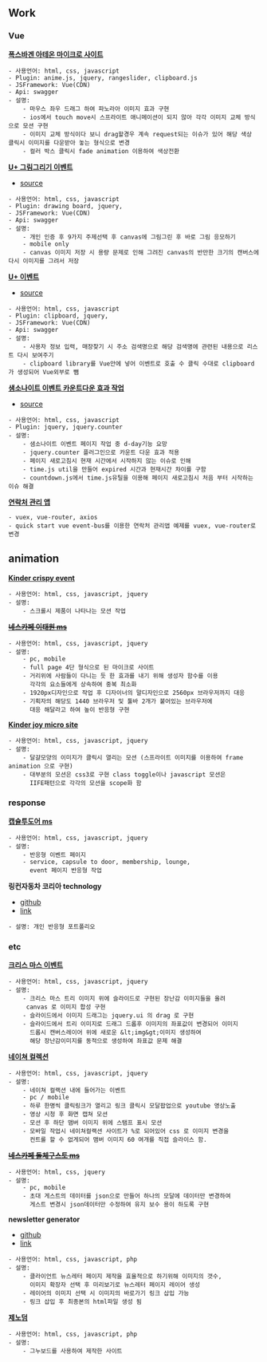 


## Work

### Vue

[**폭스바겐 아테온 마이크로 사이트**](https://arteon.vwkr.co.kr/studio)

````
- 사용언어: html, css, javascript
- Plugin: anime.js, jquery, rangeslider, clipboard.js
- JSFramework: Vue(CDN)
- Api: swagger
- 설명:
    - 마우스 좌우 드래그 하여 파노라아 이미지 효과 구현
    - ios에서 touch move시 스프라이트 애니메이션이 되지 않아 각각 이미지 교체 방식으로 모션 구현
    - 이미지 교체 방식이다 보니 drag할경우 계속 request되는 이슈가 있어 해당 색상 클릭시 이미지를 다운받아 놓는 형식으로 변경
    - 컬러 박스 클릭시 fade animation 이용하여 색상전환

````

[**U+ 그림그리기 이벤트**](http://fireworks80.dothome.co.kr/uplus/drawing/)
- [source](https://github.com/fireworks80/fireworks80.github.io/tree/master/personal/portfolio/Uplus-drawing)

````
- 사용언어: html, css, javascript
- Plugin: drawing board, jquery,
- JSFramework: Vue(CDN)
- Api: swagger
- 설명:
    - 개인 인증 후 9가지 주제선택 후 canvas에 그림그린 후 바로 그림 응모하기
    - mobile only
    - canvas 이미지 저장 시 용량 문제로 인해 그려진 canvas의 반만한 크기의 캔버스에 다시 이미지를 그려서 저장
````

[**U+ 이벤트**](https://events.uplus.co.kr/note9_store)
- [source](https://github.com/fireworks80/fireworks80.github.io/tree/master/personal/portfolio/Uplus-reservation)

````
- 사용언어: html, css, javascript
- Plugin: clipboard, jquery,
- JSFramework: Vue(CDN)
- Api: swagger
- 설명:
    - 사용자 정보 입력, 매장찾기 시 주소 검색명으로 해당 검색명에 관련된 내용으로 리스트 다시 보여주기
    - clipboard library를 Vue안에 넣어 이벤트로 호출 수 클릭 수대로 clipboard가 생성되어 Vue외부로 뺌
````

[**샘소나이트 이벤트 카운트다운 효과 작업**](/personal/portfolio/countdown/)
- [source](https://github.com/fireworks80/fireworks80.github.io/tree/master/personal/portfolio/countdown)

````
- 사용언어: html, css, javascript
- Plugin: jquery, jquery.counter
- 설명:
    - 샘소나이트 이벤트 페이지 작업 중 d-day기능 요망
    - jquery.counter 플러그인으로 카운트 다운 효과 적용
    - 페이지 새로고침시 현재 시간에서 시작하지 않는 이슈로 인해
    - time.js util을 만들어 expired 시간과 현재시간 차이를 구함
    - countdown.js에서 time.js유틸을 이용해 페이지 새로고침시 처음 부터 시작하는 이슈 해결
````

[**연락처 관리 앱**](https://github.com/fireworks80/quick-start-vue/tree/contactapp-vuex)

````
- vuex, vue-router, axios
- quick start vue event-bus를 이용한 연락처 관리앱 예제를 vuex, vue-router로 변경
````

## animation

[**Kinder crispy event**](http://test.www.kinderschoko-bonscrispy.co.kr/event/ksbc-launching)

````
- 사용언어: html, css, javascript, jquery
- 설명:
    - 스크롤시 제품이 나타나는 모션 작업
````

<del>[**네스카페 이태원 ms**](http://www.nescafe-itaewon.co.kr/)</del>

````
- 사용언어: html, css, javascript, jquery
- 설명:
    - pc, mobile
    - full page 4단 형식으로 된 마이크로 사이트
    - 거리위에 사람들이 다니는 듯 한 효과를 내기 위해 생성자 함수를 이용
      각각의 요소들에게 상속하여 중복 최소화
    - 1920px디자인으로 작업 후 디자이너의 말디자인으로 2560px 브라우저까지 대응
    - 기획자의 해당도 1440 브라우저 및 툴바 2개가 붙어있는 브라우저에
      대응 해달라고 하여 높이 반응형 구현
````

[**Kinder joy micro site**](https://www.kinderjoy.co.kr/?type=main)

````
- 사용언어: html, css, javascript, jquery
- 설명:
    - 달걀모양의 이미지가 클릭시 열리는 모션 (스프라이트 이미지를 이용하여 frame animation 으로 구현)
    - 대부분의 모션은 css3로 구현 class toggle이나 javascript 모션은
      IIFE패턴으로 각각의 모션을 scope화 함
````

### response

[**캡슐투도어 ms**](https://capsuletodoor.dolce-gusto.co.kr/)

````
- 사용언어: html, css, javascript, jquery
- 설명:
    - 반응형 이벤트 페이지
    - service, capsule to door, membership, lounge,
      event 페이지 반응형 작업
````

**링컨자동차 코리아 technology**
- [github](https://github.com/fireworks80/fireworks80.github.io/tree/master/personal/rwd/lincoln)
- [link](https://fireworks80.github.io/personal/rwd/lincoln/)

````
- 설명: 개인 반응형 포트폴리오
````

### etc

[**크리스 마스 이벤트**](https://www.kinderjoy.co.kr/event/2015-christmas)

````
- 사용언어: html, css, javascript, jquery
- 설명:
    - 크리스 마스 트리 이미지 위에 슬라이드로 구현된 장난감 이미지들을 올려
     canvas 로 이미지 합성 구현
    - 슬라이드에서 이미지 드래그는 jquery.ui 의 drag 로 구현
    - 슬라이드에서 트리 이미지로 드래그 드롭후 이미지의 좌표값이 변경되어 이미지
      드롭시 캔버스레이어 위에 새로운 &lt;img&gt;이미지 생성하여
      해당 장난감이미지를 동적으로 생성하여 좌표값 문제 해결
````

[**네이쳐 컬렉션**](http://www.naturecollection.co.kr/event/171127/index.jsp)

````
- 사용언어: html, css, javascript, jquery
- 설명:
    - 네이쳐 컬랙션 내에 들어가는 이벤트
    - pc / mobile
    - 하루 한명씩 클릭링크가 열리고 링크 클릭시 모달팝업으로 youtube 영상노출
    - 영상 시청 후 화면 캡쳐 모션
    - 모션 후 하단 맴버 이미지 위에 스탬프 표시 모션
    - 모바일 작업시 네이쳐컬랙션 사이트가 %로 되어있어 css 로 이미지 변경을
      컨트롤 할 수 없게되어 맴버 이미지 60 여개를 직접 슬라이스 함.
````

<del>[**네스카페 돌체구스토 ms**](https://ndg-event.pentacle.co.kr/Splashparty)</del>

````
- 사용언어: html, css, jquery
- 설명:
    - pc, mobile
    - 초대 게스트의 데이터를 json으로 만들어 하나의 모달에 데이터만 변경하여
      게스트 변경시 json데이터만 수정하여 유지 보수 용이 하도록 구현
````

**newsletter generator**
- [github](https://github.com/fireworks80/newsletter/tree/master)
- [link](http://fireworks80.github.io/newsLetter/)

````
- 사용언어: html, css, javascript, php
- 설명:
    - 클라이언트 뉴스레터 페이지 제작을 효율적으로 하기위해 이미지의 갯수,
      이미지 확장자 선택 후 미리보기로 뉴스레터 페이지 레이어 생성
    - 레이어의 이미지 선택 시 이미지의 바로가기 링크 삽입 가능
    - 링크 삽입 후 최종본의 html파일 생성 됨
````

[**제노덤**](http://www.genoderm.net/)

````
- 사용언어: html, css, javascript, php
- 설명:
    - 그누보드를 사용하여 제작한 사이트
````
